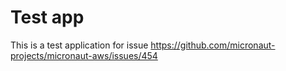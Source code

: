 # Test app

This is a test application for issue https://github.com/micronaut-projects/micronaut-aws/issues/454

